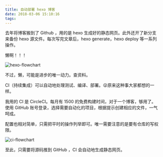 ```yaml
---
title: 自动部署 hexo 博客
date: 2018-03-06 15:10:16
tags: 
---
```


去年将博客搬到了 Github ，用的是 hexo 生成好的静态网页。此外还开了新分支来备份 hexo 源文件。每次写完文章后，hexo generate，hexo deploy 等一系列操作。

懒啊！！！

![hexo-flowchart](http://oerfykrpf.bkt.clouddn.com/hexo-github-flowchart.png)

不过，懒，可能是进步的唯一动力。查资料。

CI（持续集成）可以自动地处理测试、编译、部署。😜原来这种事大家都想的一样。

我用的 CI 是 CircleCI。每月有 1500 的免费构建时间，对于一个博客，够用了。使用 GitHub 账号登录，选择需要自动化的项目，根据提示创建相应的文件，一气呵成。

配置也相对简单，只需把平时的操作列举即可。唯一需要注意的是要有仓库的写权限。

![ci-flowchart](http://oerfykrpf.bkt.clouddn.com/hexo-ci-flowchart.png)

至此，只需要将源码推到 GitHub ，CI 会自动地生成静态网页。



